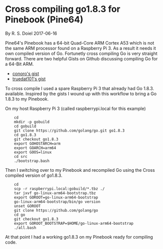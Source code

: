 
# Cross compiling go1.8.3 for Pinebook (Pine64)

By R. S. Doiel 2017-06-16

Pine64's Pinebook has a 64-bit Quad-Core ARM Cortex A53 which is 
not the same ARM processor found on a Raspberry Pi 3. As a 
result it needs it own compiled version of Go.  Fortunetly cross 
compiling Go is very straight forward. There are two helpful Gists
on Github discussing compiling Go for a 64-Bit ARM. 

+ [conoro's gist](https://gist.github.com/conoro/4fca191fad018b6e47922a21fab499ca)
+ [truedat101's gist](https://gist.github.com/truedat101/5898604b1f7a1ec42d65a75fa6a0b802)

To cross compile I used a spare Raspberry Pi 3 that already had Go 1.8.3. 
available.  Inspired by the gists I wound up with this workflow to bring
a Go 1.8.3 to my Pinebook.

On my host Raspberry Pi 3 (called raspberrypi.local for this example)

```shell
    cd
    mkdir -p gobuild
    cd gobuild
    git clone https://github.com/golang/go.git go1.8.3
    cd go1.8.3
    git checkout go1.8.3
    export GOHOSTARCH=arm
    export GOARCH=arm64
    export GOOS=linux
    cd src
    ./bootstrap.bash
```

Then I switching over to my Pinebook and recompiled Go
using the Cross compiled version of go1.8.3.

```shell
    cd
    scp -r raspberrypi.local:gobuild/*.tbz ./
    tar jxvf go-linux-arm64-bootstrap.tbz
    export GOROOT=go-linux-arm64-bootstrap
    go-linux-arm64-bootstrap/bin/go version
    unset GOROOT
    git clone https://github.com/golang/go
    cd go
    git checkout go1.8.3
    export GOROOT_BOOTSTRAP=$HOME/go-linux-arm64-bootstrap
    ./all.bash
```

At that point I had a working go1.8.3 on my Pinebook ready for
compiling code.
